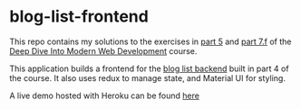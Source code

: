 # blog-list-frontend

This repo contains my solutions to the exercises in [part 5](https://fullstackopen.com/en/part5) and [part 7.f](https://fullstackopen.com/en/part7/exercises_extending_the_bloglist) of the [Deep Dive Into Modern Web Development](https://fullstackopen.com/en/) course.

This application builds a frontend for the [blog list backend](https://github.com/enrique-cardenas/blog-list-backend) built in part 4 of the course. It also uses redux to manage state, and Material UI for styling.

A live demo hosted with Heroku can be found [here](https://arcane-tundra-01783.herokuapp.com/)
